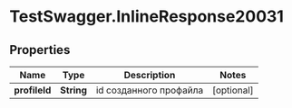 # TestSwagger.InlineResponse20031

## Properties

Name | Type | Description | Notes
------------ | ------------- | ------------- | -------------
**profileId** | **String** | id созданного профайла | [optional] 


